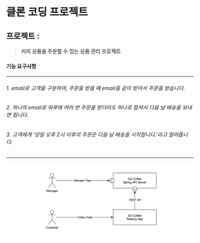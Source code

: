 # 클론 코딩 프로젝트



## 프로젝트 : 

> **커피 상품을 주문할 수 있는 상품 관리 프로젝트**



#### 기능 요구사항 

---

###### 1. email로 고객을 구분하여, 주문을 받을 때 email을 같이 받아서 주문을 받습니다.

###### 2. 하나의 email로 하루에 여러 번 주문을 받더라도 하나로 합쳐서 다음 날 배송을 보내면 됩니다. 

###### 3. 고객에게 '당일 오후 2시 이후의 주문은 다음 날 배송을 시작합니다.'라고 알려줍니다.

---

![architecture](images/architecture.png)